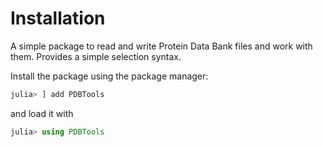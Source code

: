# Installation
A simple package to read and write Protein Data Bank files and work with them.
Provides a simple selection syntax.

Install the package using the package manager:

```julia
julia> ] add PDBTools

```

and load it with
```julia
julia> using PDBTools

```
